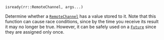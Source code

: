 ```
isready(rr::RemoteChannel, args...)
```

Determine whether a [`RemoteChannel`](@ref) has a value stored to it. Note that this function can cause race conditions, since by the time you receive its result it may no longer be true. However, it can be safely used on a [`Future`](@ref) since they are assigned only once.
